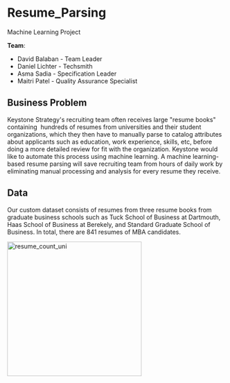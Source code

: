 # Resume_Parsing
Machine Learning Project

**Team**: 
* David Balaban - Team Leader
* Daniel Lichter - Techsmith
* Asma Sadia - Specification Leader
* Maitri Patel - Quality Assurance Specialist

## Business Problem
Keystone Strategy's recruiting team often receives large "resume books"  containing  hundreds of resumes from universities and their student organizations, which they then have to manually parse to catalog attributes about applicants such as education, work experience, skills, etc, before doing a more detailed review for fit with the organization. Keystone would like to automate this process using machine learning. A machine learning-based resume parsing will save recruiting team from hours of daily work by eliminating manual processing and analysis for every resume they receive. 

## Data
Our custom dataset consists of resumes from three resume books from graduate business schools such as Tuck School of Business at Dartmouth, Haas School of Business at Berekely, and Standard Graduate School of Business. In total, there are 841 resumes of MBA candidates.

<img width="310" alt="resume_count_uni" src="https://user-images.githubusercontent.com/20906514/147151896-103f3997-2c89-4830-bf7c-17f05f1b4925.png">


